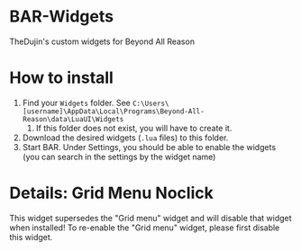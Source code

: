 # BAR-Widgets
TheDujin's custom widgets for Beyond All Reason

# How to install
1. Find your `Widgets` folder. See `C:\Users\[username]\AppData\Local\Programs\Beyond-All-Reason\data\LuaUI\Widgets`
   1. If this folder does not exist, you will have to create it.
2. Download the desired widgets (`.lua` files) to this folder.
3. Start BAR. Under Settings, you should be able to enable the widgets (you can search in the settings by the widget name)

# Details: Grid Menu Noclick
This widget supersedes the "Grid menu" widget and will disable that widget when installed!
To re-enable the "Grid menu" widget, please first disable this widget.